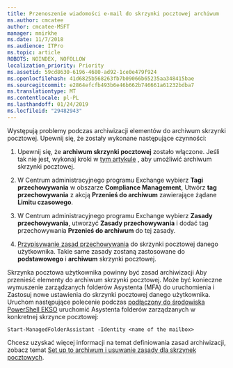 ```yaml
---
title: Przenoszenie wiadomości e-mail do skrzynki pocztowej archiwum
ms.author: cmcatee
author: cmcatee-MSFT
manager: mnirkhe
ms.date: 11/7/2018
ms.audience: ITPro
ms.topic: article
ROBOTS: NOINDEX, NOFOLLOW
localization_priority: Priority
ms.assetid: 59cd8630-6196-4680-ad92-1ce0e479f924
ms.openlocfilehash: 41d6825b568263fb7b09066b65235aa348415bae
ms.sourcegitcommit: e2864efcfb493b6e46b662b746661a61232bdba7
ms.translationtype: MT
ms.contentlocale: pl-PL
ms.lasthandoff: 01/24/2019
ms.locfileid: "29482943"
---
```

Występują problemy podczas archiwizacji elementów do archiwum skrzynki pocztowej. Upewnij się, że zostały wykonane następujące czynności:
  
1. Upewnij się, że **archiwum skrzynki pocztowej** zostało włączone. Jeśli tak nie jest, wykonaj kroki w [tym artykule](https://docs.microsoft.com/en-us/office365/securitycompliance/enable-archive-mailboxes) , aby umożliwić archiwum skrzynki pocztowej. 
    
2. W Centrum administracyjnego programu Exchange wybierz **Tagi przechowywania** w obszarze **Compliance Management**, Utwórz **tag przechowywania** z akcją **Przenieś do archiwum** zawierające żądane **Limitu czasowego**.
    
3. W Centrum administracyjnego programu Exchange wybierz **Zasady przechowywania**, utworzyć **Zasady przechowywania** i dodać tag przechowywania **Przenieś do archiwum** do tej zasady. 
    
4. [Przypisywanie zasad przechowywania](https://docs.microsoft.com/en-us/exchange/security-and-compliance/messaging-records-management/apply-retention-policy) do skrzynki pocztowej danego użytkownika. Takie same zasady zostaną zastosowane do **podstawowego** i **archiwum** skrzynki pocztowej. 
    
Skrzynka pocztowa użytkownika powinny być zasad archiwizacji Aby przenieść elementy do archiwum skrzynki pocztowej. Może być konieczne wymuszenie zarządzanych folderów Asystenta (MFA) do uruchomienia i Zastosuj nowe ustawienia do skrzynki pocztowej danego użytkownika. Uruchom następujące polecenie podczas [podłączony do środowiska PowerShell EKSO](https://docs.microsoft.com/en-us/powershell/exchange/exchange-online/connect-to-exchange-online-powershell/connect-to-exchange-online-powershell?view=exchange-ps) uruchomić Asystenta folderów zarządzanych w konkretnej skrzynce pocztowej: 
  
```
Start-ManagedFolderAssistant -Identity <name of the mailbox>
```

Chcesz uzyskać więcej informacji na temat definiowania zasad archiwizacji, zobacz temat [Set up to archiwum i usuwanie zasady dla skrzynek pocztowych](https://docs.microsoft.com/en-us/office365/securitycompliance/set-up-an-archive-and-deletion-policy-for-mailboxes#step-1-enable-archive-mailboxes-for-users).
  


